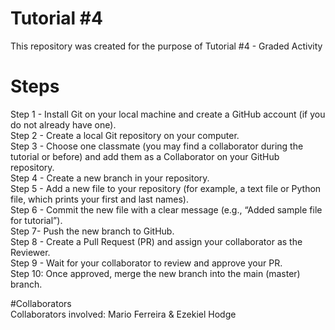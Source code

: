 # Tutorial #4  
This repository was created for the purpose of Tutorial #4 - Graded Activity

# Steps  
Step 1 - Install Git on your local machine and create a GitHub account (if you do not already 
have one).  
Step 2 - Create a local Git repository on your computer.  
Step 3 - Choose one classmate (you may find a collaborator during the tutorial or before) and 
add them as a Collaborator on your GitHub repository.  
Step 4 - Create a new branch in your repository.  
Step 5 - Add a new file to your repository (for example, a text file or Python file, which prints 
your first and last names).  
Step 6 - Commit the new file with a clear message (e.g., “Added sample file for tutorial”).  
Step 7- Push the new branch to GitHub.  
Step 8 - Create a Pull Request (PR) and assign your collaborator as the Reviewer.  
Step 9 - Wait for your collaborator to review and approve your PR.  
Step 10: Once approved, merge the new branch into the main (master) branch.  

#Collaborators  
Collaborators involved: Mario Ferreira & Ezekiel Hodge
